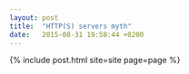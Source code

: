 ```yaml
---
layout: post
title:  "HTTP(S) servers myth"
date:   2015-08-31 19:58:44 +0200
---
```

{% include post.html site=site page=page %}
